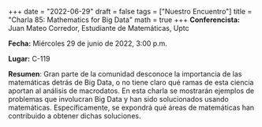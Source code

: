+++
date  = "2022-06-29"
draft = false
tags  = ["Nuestro Encuentro"]
title = "Charla 85: Mathematics for Big Data"
math  = true
+++
**Conferencista:** Juan Mateo Corredor, Estudiante de Matemáticas, Uptc

**Fecha:** Miércoles 29 de junio de 2022, 3:00 p.m.

**Lugar:** C-119 

**Resumen**:  Gran parte de la comunidad desconoce la importancia de las matemáticas detrás de Big Data, o no tiene claro qué ramas de esta ciencia aportan al análisis de macrodatos. En esta charla se mostrarán ejemplos de problemas que involucran Big Data y han sido solucionados usando matemáticas. Específicamente, se expondrá qué áreas de matemáticas han contribuido a obtener dichas soluciones.


